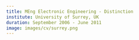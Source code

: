```yaml
---
title: MEng Electronic Engineering - Distinction
institute: University of Surrey, UK
duration: September 2006 - June 2011
image: images/cv/surrey.png
---
```






